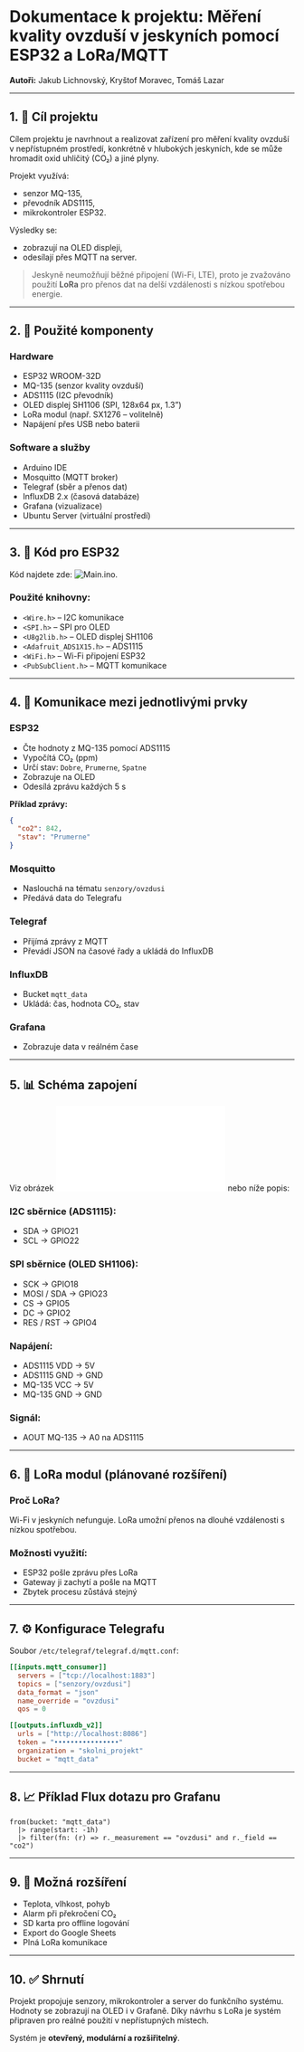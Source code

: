 
# Dokumentace k projektu: Měření kvality ovzduší v jeskyních pomocí ESP32 a LoRa/MQTT

**Autoři:** Jakub Lichnovský, Kryštof Moravec, Tomáš Lazar

---

## 1. 🎯 Cíl projektu

Cílem projektu je navrhnout a realizovat zařízení pro měření kvality ovzduší v nepřístupném prostředí, konkrétně v hlubokých jeskyních, kde se může hromadit oxid uhličitý (CO₂) a jiné plyny.

Projekt využívá:
- senzor MQ-135,
- převodník ADS1115,
- mikrokontroler ESP32.

Výsledky se:
- zobrazují na OLED displeji,
- odesílají přes MQTT na server.

> Jeskyně neumožňují běžné připojení (Wi-Fi, LTE), proto je zvažováno použití **LoRa** pro přenos dat na delší vzdálenosti s nízkou spotřebou energie.

---

## 2. 🔌 Použité komponenty

### Hardware
- ESP32 WROOM-32D
- MQ-135 (senzor kvality ovzduší)
- ADS1115 (I2C převodník)
- OLED displej SH1106 (SPI, 128x64 px, 1.3”)
- LoRa modul (např. SX1276 – volitelně)
- Napájení přes USB nebo baterii

### Software a služby
- Arduino IDE
- Mosquitto (MQTT broker)
- Telegraf (sběr a přenos dat)
- InfluxDB 2.x (časová databáze)
- Grafana (vizualizace)
- Ubuntu Server (virtuální prostředí)

---

## 3. 💾 Kód pro ESP32

Kód najdete zde: ![Main.ino](code/main.ino).

### Použité knihovny:
- `<Wire.h>` – I2C komunikace
- `<SPI.h>` – SPI pro OLED
- `<U8g2lib.h>` – OLED displej SH1106
- `<Adafruit_ADS1X15.h>` – ADS1115
- `<WiFi.h>` – Wi-Fi připojení ESP32
- `<PubSubClient.h>` – MQTT komunikace

---

## 4. 🔁 Komunikace mezi jednotlivými prvky

### ESP32
- Čte hodnoty z MQ-135 pomocí ADS1115
- Vypočítá CO₂ (ppm)
- Určí stav: `Dobre`, `Prumerne`, `Spatne`
- Zobrazuje na OLED
- Odesílá zprávu každých 5 s

**Příklad zprávy:**
```json
{
  "co2": 842,
  "stav": "Prumerne"
}
```

### Mosquitto
- Naslouchá na tématu `senzory/ovzdusi`
- Předává data do Telegrafu

### Telegraf
- Přijímá zprávy z MQTT
- Převádí JSON na časové řady a ukládá do InfluxDB

### InfluxDB
- Bucket `mqtt_data`
- Ukládá: čas, hodnota CO₂, stav

### Grafana
- Zobrazuje data v reálném čase

---

## 5. 📊 Schéma zapojení

Viz obrázek ![Schéma zapojení](images/schema.md) nebo níže popis:

### I2C sběrnice (ADS1115):
- SDA → GPIO21
- SCL → GPIO22

### SPI sběrnice (OLED SH1106):
- SCK → GPIO18
- MOSI / SDA → GPIO23
- CS → GPIO5
- DC → GPIO2
- RES / RST → GPIO4

### Napájení:
- ADS1115 VDD → 5V
- ADS1115 GND → GND
- MQ-135 VCC → 5V
- MQ-135 GND → GND

### Signál:
- AOUT MQ-135 → A0 na ADS1115

---

## 6. 📡 LoRa modul (plánované rozšíření)

### Proč LoRa?
Wi-Fi v jeskyních nefunguje. LoRa umožní přenos na dlouhé vzdálenosti s nízkou spotřebou.

### Možnosti využití:
- ESP32 pošle zprávu přes LoRa
- Gateway ji zachytí a pošle na MQTT
- Zbytek procesu zůstává stejný

---

## 7. ⚙️ Konfigurace Telegrafu

Soubor `/etc/telegraf/telegraf.d/mqtt.conf`:
```toml
[[inputs.mqtt_consumer]]
  servers = ["tcp://localhost:1883"]
  topics = ["senzory/ovzdusi"]
  data_format = "json"
  name_override = "ovzdusi"
  qos = 0

[[outputs.influxdb_v2]]
  urls = ["http://localhost:8086"]
  token = "••••••••••••••••"
  organization = "skolni_projekt"
  bucket = "mqtt_data"
```

---

## 8. 📈 Příklad Flux dotazu pro Grafanu

```flux
from(bucket: "mqtt_data")
  |> range(start: -1h)
  |> filter(fn: (r) => r._measurement == "ovzdusi" and r._field == "co2")
```

---

## 9. 🚀 Možná rozšíření

- Teplota, vlhkost, pohyb
- Alarm při překročení CO₂
- SD karta pro offline logování
- Export do Google Sheets
- Plná LoRa komunikace

---

## 10. ✅ Shrnutí

Projekt propojuje senzory, mikrokontroler a server do funkčního systému. Hodnoty se zobrazují na OLED i v Grafaně. Díky návrhu s LoRa je systém připraven pro reálné použití v nepřístupných místech.

Systém je **otevřený, modulární a rozšiřitelný**.

